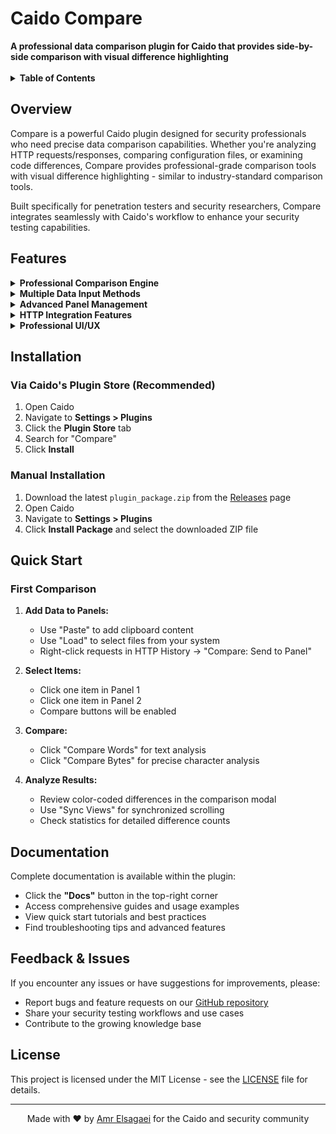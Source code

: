 <h1>Caido Compare</h1>
<strong>A professional data comparison plugin for Caido that provides side-by-side comparison with visual difference highlighting</strong><br><br>
<details closed>
<summary><b>Table of Contents</b></summary>
    
- [Overview](#overview)
- [Features](#features)
- [Installation](#installation)
- [Quick Start](#quick-start)
- [Documentation](#documentation)
- [Feedback & Issues](#feedback--issues)
- [License](#license)
</details>

## Overview

Compare is a powerful Caido plugin designed for security professionals who need precise data comparison capabilities. Whether you're analyzing HTTP requests/responses, comparing configuration files, or examining code differences, Compare provides professional-grade comparison tools with visual difference highlighting - similar to industry-standard comparison tools.

Built specifically for penetration testers and security researchers, Compare integrates seamlessly with Caido's workflow to enhance your security testing capabilities.

## Features

<details>
<summary><b>Professional Comparison Engine</b></summary>
<br>

- **Word-Level Comparison:** Intelligent word-boundary detection for text content analysis
- **Byte-Level Comparison:** Character-by-character analysis for precise difference detection
- **Visual Highlighting:** Color-coded differences (Added, Deleted, Modified, Unchanged)
- **Side-by-Side View:** Professional layout with synchronized scrolling option
</details>

<details>
<summary><b>Multiple Data Input Methods</b></summary>
<br>

- **Clipboard Integration:** Paste content directly from clipboard
- **File Loading:** Support for various file formats up to 10MB
- **HTTP History Integration:** Direct integration with Caido's HTTP history
- **Context Menu Support:** Right-click to send requests/responses to Compare
</details>

<details>
<summary><b>Advanced Panel Management</b></summary>
<br>

- **Dual-Panel Layout:** Independent Panel 1 and Panel 2 for comparison
- **Multi-Item Storage:** Store multiple items per panel with metadata
- **Bulk Operations:** Select multiple items for removal or management
- **Data Persistence:** Automatic project-based data storage
</details>

<details>
<summary><b>HTTP Integration Features</b></summary>
<br>

- **Request Analysis:** Compare different HTTP requests for parameter analysis
- **Response Comparison:** Analyze server response variations
- **Bulk Processing:** Process up to 25 requests simultaneously
- **Metadata Preservation:** Maintains request method, URL, headers information
</details>

<details>
<summary><b>Professional UI/UX</b></summary>
<br>

- **Modern Interface:** Clean, intuitive design matching Caido's theme
- **Responsive Layout:** Optimized for different screen sizes
- **Detailed Statistics:** Comprehensive difference counts and analysis
- **Professional Modal:** Dedicated comparison view with advanced controls
</details>

## Installation

### Via Caido's Plugin Store (Recommended)

1. Open Caido
2. Navigate to **Settings > Plugins** 
3. Click the **Plugin Store** tab
4. Search for "Compare"
5. Click **Install**

### Manual Installation

1. Download the latest `plugin_package.zip` from the [Releases](https://github.com/amrelsagaei/compare/releases) page
2. Open Caido
3. Navigate to **Settings > Plugins**
4. Click **Install Package** and select the downloaded ZIP file

## Quick Start

### First Comparison

1. **Add Data to Panels:**
   - Use "Paste" to add clipboard content
   - Use "Load" to select files from your system
   - Right-click requests in HTTP History → "Compare: Send to Panel"

2. **Select Items:**
   - Click one item in Panel 1
   - Click one item in Panel 2
   - Compare buttons will be enabled

3. **Compare:**
   - Click "Compare Words" for text analysis
   - Click "Compare Bytes" for precise character analysis

4. **Analyze Results:**
   - Review color-coded differences in the comparison modal
   - Use "Sync Views" for synchronized scrolling
   - Check statistics for detailed difference counts


## Documentation

Complete documentation is available within the plugin:
- Click the **"Docs"** button in the top-right corner
- Access comprehensive guides and usage examples
- View quick start tutorials and best practices
- Find troubleshooting tips and advanced features


## Feedback & Issues

If you encounter any issues or have suggestions for improvements, please:
- Report bugs and feature requests on our [GitHub repository](https://github.com/amrelsagaei/compare/issues)
- Share your security testing workflows and use cases
- Contribute to the growing knowledge base

## License

This project is licensed under the MIT License - see the [LICENSE](LICENSE) file for details.

---

<div align="center">
  <p>Made with ❤️ by <a href="https://amrelsagaei.com">Amr Elsagaei</a> for the Caido and security community</p>
</div>
